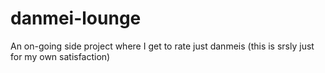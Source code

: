 # danmei-lounge
An on-going side project where I get to rate just danmeis (this is srsly just for my own satisfaction) 
